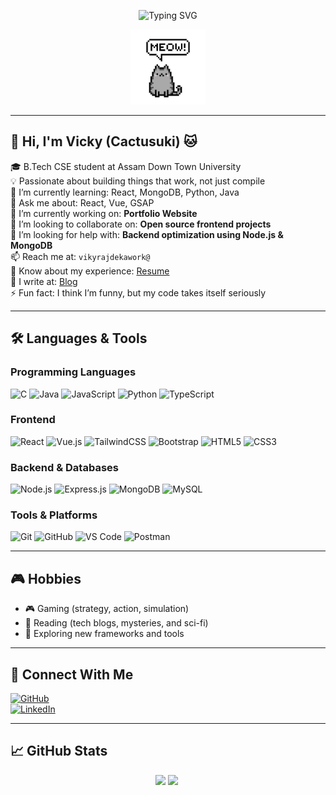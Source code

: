 <!-- Typing animation with cyan color and slower pace -->
<p align="center">
  <img src="https://readme-typing-svg.demolab.com?font=Fira+Code&weight=700&size=24&duration=2000&pause=1000&color=00FFFF&center=true&vCenter=true&width=500&lines=Hi+Vicky+(Viky);Loves+to+code;Gamer+%7C+Reader+%7C+Explorer" alt="Typing SVG" />
</p>

<!-- Pixel Cat image below the animated header -->
<p align="center">
  <img src="https://github.com/Caktusuki/Caktusuki/blob/main/istockphoto-1269703326-612x612.jpg?raw=true" width="120" alt="Pixel Cat saying Meow!" />
</p>

---

## 👋 Hi, I'm Vicky (Cactusuki) 🐱

🎓 B.Tech CSE student at Assam Down Town University  
💡 Passionate about building things that work, not just compile  
🌱 I’m currently learning: React, MongoDB, Python, Java  
💬 Ask me about: React, Vue, GSAP  
🔭 I’m currently working on: **Portfolio Website**  
👯 I’m looking to collaborate on: **Open source frontend projects**  
🤝 I’m looking for help with: **Backend optimization using Node.js & MongoDB**  
📫 Reach me at: `vikyrajdekawork@`  
📄 Know about my experience: [Resume](#)  
📝 I write at: [Blog](#)  
⚡ Fun fact: I think I’m funny, but my code takes itself seriously

---

## 🛠️ Languages & Tools

### Programming Languages  
![C](https://img.shields.io/badge/-C-00599C?style=flat-square&logo=c&logoColor=white)
![Java](https://img.shields.io/badge/-Java-ED8B00?style=flat-square&logo=java&logoColor=white)
![JavaScript](https://img.shields.io/badge/-JavaScript-F7DF1E?style=flat-square&logo=javascript&logoColor=black)
![Python](https://img.shields.io/badge/-Python-3776AB?style=flat-square&logo=python&logoColor=white)
![TypeScript](https://img.shields.io/badge/-TypeScript-3178C6?style=flat-square&logo=typescript&logoColor=white)

### Frontend  
![React](https://img.shields.io/badge/-React-20232A?style=flat-square&logo=react)
![Vue.js](https://img.shields.io/badge/-Vue.js-42b883?style=flat-square&logo=vue.js)
![TailwindCSS](https://img.shields.io/badge/-Tailwind-06B6D4?style=flat-square&logo=tailwind-css)
![Bootstrap](https://img.shields.io/badge/-Bootstrap-563D7C?style=flat-square&logo=bootstrap)
![HTML5](https://img.shields.io/badge/-HTML5-E34F26?style=flat-square&logo=html5)
![CSS3](https://img.shields.io/badge/-CSS3-1572B6?style=flat-square&logo=css3)

### Backend & Databases  
![Node.js](https://img.shields.io/badge/-Node.js-339933?style=flat-square&logo=node.js)
![Express.js](https://img.shields.io/badge/-Express.js-000000?style=flat-square&logo=express)
![MongoDB](https://img.shields.io/badge/-MongoDB-4EA94B?style=flat-square&logo=mongodb)
![MySQL](https://img.shields.io/badge/-MySQL-005C84?style=flat-square&logo=mysql)

### Tools & Platforms  
![Git](https://img.shields.io/badge/-Git-F05032?style=flat-square&logo=git)
![GitHub](https://img.shields.io/badge/-GitHub-181717?style=flat-square&logo=github)
![VS Code](https://img.shields.io/badge/-VSCode-007ACC?style=flat-square&logo=visual-studio-code)
![Postman](https://img.shields.io/badge/-Postman-FF6C37?style=flat-square&logo=postman)

---

## 🎮 Hobbies

- 🎮 Gaming (strategy, action, simulation)  
- 📖 Reading (tech blogs, mysteries, and sci-fi)  
- 🧭 Exploring new frameworks and tools  

---

## 🔗 Connect With Me

[![GitHub](https://img.shields.io/badge/GitHub-Cactusuki-black?style=for-the-badge&logo=github)](https://github.com/Caktusuki)  
[![LinkedIn](https://img.shields.io/badge/LinkedIn-vikyraj--deka-blue?style=for-the-badge&logo=linkedin)](https://www.linkedin.com/in/vikyraj-deka)

---

## 📈 GitHub Stats

<p align="center">
  <img src="https://github-readme-stats.vercel.app/api?username=Caktusuki&show_icons=true&theme=react" />
  <img src="https://github-readme-streak-stats.herokuapp.com?user=Caktusuki&theme=react&date_format=M%20j%5B%2C%20Y%5D" />
  <img sr

